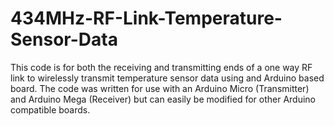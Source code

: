 434MHz-RF-Link-Temperature-Sensor-Data
======================================

This code is for both the receiving and transmitting ends of a one way RF link to wirelessly transmit temperature sensor data using and Arduino based board. The code was written for use with an Arduino Micro (Transmitter) and Arduino Mega (Receiver) but can easily be modified for other Arduino compatible boards.
